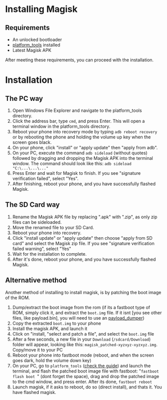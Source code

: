 # Installing Magisk

## Requirements

- An unlocked bootloader
- [platform_tools](/help/platform-tools) installed
- Latest Magisk APK

After meeting these requirements, you can proceed with the installation.

# Installation
## The PC way

1. Open Windows File Explorer and navigate to the platform_tools directory.
2. Click the address bar, type `cmd`, and press Enter. This will open a terminal window in the platform_tools directory.
3. Reboot your phone into recovery mode by typing `adb reboot recovery` or by rebooting the phone and holding the volume up key when the screen goes black.
4. On your phone, click "install" or "apply update" then "apply from adb".
5. On your PC, execute the command `adb sideload` (without quotes) followed by dragging and dropping the Magisk APK into the terminal window. The command should look like this: `adb sideload "C:\...\...\..."`
6. Press Enter and wait for Magisk to finish. If you see "signature verification failed", select "Yes".
7. After finishing, reboot your phone, and you have successfully flashed Magisk.

## The SD Card way

1. Rename the Magisk APK file by replacing ".apk" with ".zip", as only zip files can be sideloaded.
2. Move the renamed file to your SD Card.
3. Reboot your phone into recovery.
4. Click "install update" or "apply update" then choose "apply from SD card" and select the Magisk zip file. If you see "signature verification failed warning", select "Yes"
5. Wait for the installation to complete.
6. After it's done, reboot your phone, and you have successfully flashed Magisk.

## Alternative method

Another method of installing to install magisk, is by patching the boot image of the ROM.

1. Dump/extract the boot image from the rom (if its a fastboot type of ROM, simply click it, and extract the `boot.img` file. If it isnt [you see other files, like payload.bin], you will need to use an [payload_dumper](https://github.com/vm03/payload_dumper))
2. Copy the extracted `boot.img` to your phone
3. Install the magisk APK, and launch it
4. Click on "install, "select and patch a file", and select the `boot.img` file
5. After a few seconds, a new file in your `Download` (`/sdcard/Download`) folder will appear, looking like this: `magisk_patched-xyzxyz-xyzxyz.img`. Copy/move it to your PC
6. Reboot your phone into fastboot mode (reboot, and when the screen goes dark, hold the volume down key)
7. On your PC, go to `platform_tools` ([check the guide](/help/platform-tools)) and launch the terminal, and flash the patched boot image file with fastboot: "`fastboot flash boot `" (dont forget the space), drag and drop the patched image to the cmd window, and press enter. After its done, `fastboot reboot`
8. Launch magisk, if it asks to reboot, do so (direct install), and thats it. You have flashed magisk.
